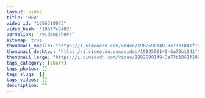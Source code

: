 ```yaml
---
layout: video
title: "HER"
video_id: "1056318073"
video_hash: "186f7e6482"
permalink: "/videos/her/"
sitemap: true
thumbnail_mobile: "https://i.vimeocdn.com/video/1982590149-3a73b1041f19939b0f613b6e50a301ec5e6cc855622bd2db7fc2b17f9ed694e7-d_640x360?&r=pad&region=us"
thumbnail_desktop: "https://i.vimeocdn.com/video/1982590149-3a73b1041f19939b0f613b6e50a301ec5e6cc855622bd2db7fc2b17f9ed694e7-d_960x540?&r=pad&region=us"
thumbnail_large: "https://i.vimeocdn.com/video/1982590149-3a73b1041f19939b0f613b6e50a301ec5e6cc855622bd2db7fc2b17f9ed694e7-d_1280x720?&r=pad&region=us"
tags_category: [short]
tags_photos: []
tags_slugs: []
tags_videos: []
description: ""
---
```

